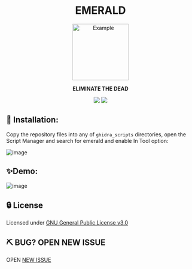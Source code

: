 <h1 align="center"> EMERALD</h1>
<div align="center">
 <img src="https://user-images.githubusercontent.com/22657154/84803494-5f173100-b002-11ea-978d-9d1c636c5e54.gif" alt="Example" width="150" height="150"> 
  <p>
  <strong>
  ELIMINATE THE DEAD
  </strong>
 </p>
</div>
<div align="center">
  <!-- Crates version -->
  <a >
    <img src="https://img.shields.io/badge/version-v0.1-green.svg"
  </a>
  <a >
    <img src="https://img.shields.io/badge/license-GPLv3-blue.svg"
  </a>
</div>
   

## 🚀 Installation:

Copy the repository files into any of `ghidra_scripts` directories, open the Script Manager and search for emerald and enable In Tool option:

![image](https://user-images.githubusercontent.com/22657154/84805521-ae5e6100-b004-11ea-8eb4-96f0dc469df5.png)

## ✨Demo:

![image](https://user-images.githubusercontent.com/22657154/84803446-4dce2480-b002-11ea-93db-52724b0f3bab.png)

## 🔒 License

Licensed under [GNU General Public License v3.0](https://github.com/reb311ion/replica/blob/master/LICENSE)

## ⛏️ BUG? OPEN NEW ISSUE

OPEN [NEW ISSUE](https://github.com/reb311ion/emerald/issues)
